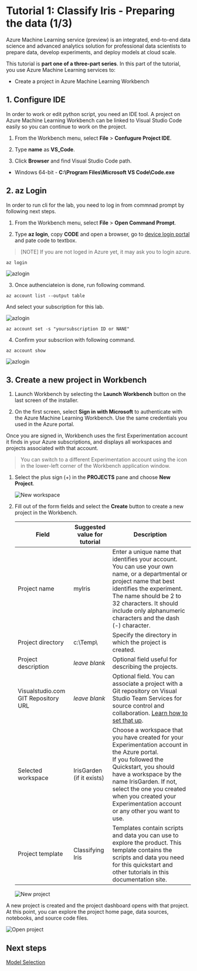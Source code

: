 # Tutorial 1: Classify Iris - Preparing the data (1/3)

Azure Machine Learning service (preview) is an integrated, end-to-end data science and advanced analytics solution for professional data scientists to prepare data, develop experiments, and deploy models at cloud scale.

This tutorial is **part one of a three-part series**. In this part of the tutorial, you use Azure Machine Learning services to:

* Create a project in Azure Machine Learning Workbench

## 1. Configure IDE

In order to work or edit python script, you need an IDE tool. A project on Azure Machine Learning Workbench can be linked to Visual Studio Code easily so you can continue to work on the project.

1. From the Workbench menu, select **File** > **Confugure Project IDE**. 

1. Type **name** as **VS_Code**.

1. Click **Browser** and find Visual Studio Code path.

  - Windows 64-bit - **C:\Program Files\Microsoft VS Code\Code.exe**

## 2. az Login

In order to run cli for the lab, you need to log in from commnad prompt by following next steps.

1. From the Workbench menu, select **File** > **Open Command Prompt**. 

2. Type **az login**, copy __CODE__ and open a browser, go to <a href="https://aka.ms/devicelogin" about="_blank">device login portal</a> and pate code to textbox.

  > [NOTE] If you are not loged in Azure yet, it may ask you to login azure.

```
az login
```

![azlogin](./media/tutorial-classifying-iris/azlogin.png)

3. Once authenciateion is done, run following command.

```azcli
az account list --output table
```

And select your subscription for this lab.

![azlogin](./media/tutorial-classifying-iris/azlogin3.png)

```azcli
az account set -s "yoursubscription ID or NANE"
```

4. Confirm your subscriion with following command.

```azcli
az account show
```

![azlogin](./media/tutorial-classifying-iris/azlogin4.png)


## 3. Create a new project in Workbench

1. Launch Workbench by selecting the **Launch Workbench** button on the last screen of the installer. 

1. On the first screen, select **Sign in with Microsoft** to authenticate with the Azure Machine Learning Workbench. Use the same credentials you used in the Azure portal.

Once you are signed in, Workbench uses the first Experimentation account it finds in your Azure subscriptions, and displays all workspaces and projects associated with that account. 

> You can switch to a different Experimentation account using the icon in the lower-left corner of the Workbench application window.


1. Select the plus sign (+) in the **PROJECTS** pane and choose **New Project**.  

   ![New workspace](./images/20.png)

1. Fill out of the form fields and select the **Create** button to create a new project in the Workbench.

   Field|Suggested value for tutorial|Description
   ---|---|---
   Project name | myIris |Enter a unique name that identifies your account. You can use your own name, or a departmental or project name that best identifies the experiment. The name should be 2 to 32 characters. It should include only alphanumeric characters and the dash (-) character. 
   Project directory | c:\Temp\ | Specify the directory in which the project is created.
   Project description | _leave blank_ | Optional field useful for describing the projects.
   Visualstudio.com GIT Repository URL |_leave blank_ | Optional field. You can associate a project with a Git repository on Visual Studio Team Services for source control and collaboration. [Learn how to set that up](https://docs.microsoft.com/azure/machine-learning/desktop-workbench/using-git-ml-project#step-3-set-up-a-machine-learning-project-and-git-repo). 
   Selected workspace | IrisGarden (if it exists) | Choose a workspace that you have created for your Experimentation account in the Azure portal. <br/>If you followed the Quickstart, you should have a workspace by the name IrisGarden. If not, select the one you created when you created your Experimentation account or any other you want to use.
   Project template | Classifying Iris | Templates contain scripts and data you can use to explore the product. This template contains the scripts and data you need for this quickstart and other tutorials in this documentation site. 

   ![New project](./images/21.png)
 
 A new project is created and the project dashboard opens with that project. At this point, you can explore the project home page, data sources, notebooks, and source code files. 

   ![Open project](./images/22.png)


## Next steps

[Model Selection](./06.ModelSelection.md)